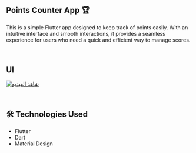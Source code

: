 ## Points Counter App 🏆
This is a simple Flutter app designed to keep track of points easily. With an intuitive interface and smooth interactions, it provides a seamless experience for users who need a quick and efficient way to manage scores.

<br>

## UI  
[![شاهد الفيديو](https://drive.google.com/thumbnail?id=1v2olnbAE_ZRXcjhfvxSG3R5GiJ-7jUYt)](https://drive.google.com/file/d/1v2olnbAE_ZRXcjhfvxSG3R5GiJ-7jUYt/view)



<br>

## 🛠 Technologies Used 

- Flutter  
- Dart
- Material Design 
